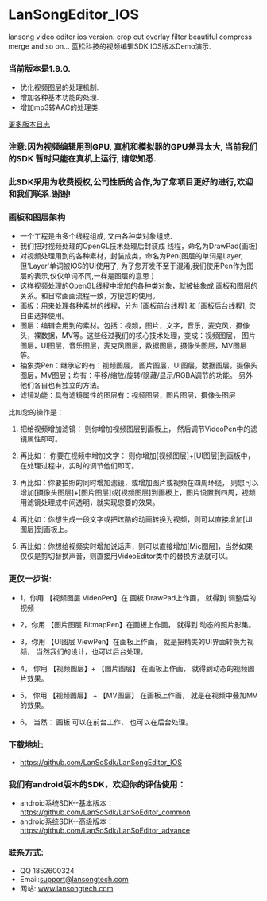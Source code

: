 # LanSongEditor_IOS
lansong  video  editor   ios version. crop cut overlay  filter beautiful compress merge and so on...
 蓝松科技的视频编辑SDK IOS版本Demo演示.
 
### 当前版本是1.9.0.
* 优化视频图层的处理机制.
* 增加各种基本功能的处理.
* 增加mp3转AAC的处理类.

[更多版本日志](https://github.com/LanSoSdk/LanSongEditor_IOS/blob/master/%E7%89%88%E6%9C%AC%E6%9B%B4%E6%96%B0%E8%AE%B0%E5%BD%95.md)


	
### 注意:因为视频编辑用到GPU, 真机和模拟器的GPU差异太大, 当前我们的SDK 暂时只能在真机上运行, 请您知悉.

### 此SDK采用为收费授权,公司性质的合作,为了您项目更好的进行,欢迎和我们联系.谢谢!

### 画板和图层架构
*   一个工程是由多个线程组成, 又由各种类对象组成. 
*   我们把对视频处理的OpenGL技术处理后封装成 线程，命名为DrawPad(画板)
*   对视频处理用到的各种素材，封装成类，命名为Pen(图层的单词是Layer, 但'Layer'单词被IOS的UI使用了, 为了您开发不至于混淆,我们使用Pen作为图层的表示,仅仅单词不同,一样是图层的意思.)
*   这样视频处理的OpenGL线程中增加的各种类对象，就被抽象成 画板和图层的关系。和日常画画流程一致，方便您的使用。
*   画板：用来处理各种素材的线程，分为 [画板前台线程] 和 [画板后台线程], 您自由选择使用。
*   图层：编辑会用到的素材。包括：视频，图片，文字，音乐，麦克风，摄像头，裸数据，MV等。这些经过我们的核心技术处理，变成：视频图层， 		图片图层，UI图层，音乐图层，麦克风图层，数据图层，摄像头图层，MV图层等。
*   抽象类Pen：继承它的有：视频图层， 图片图层，UI图层，数据图层，摄像头图层，MV图层；均有：平移/缩放/旋转/隐藏/显示/RGBA调节的功能。
		另外他们各自也有独立的方法。
*   滤镜功能：具有滤镜属性的图层有：视频图层，图片图层，摄像头图层


比如您的操作是：
1.	把给视频增加滤镜： 则你增加视频图层到画板上， 然后调节VideoPen中的滤镜属性即可。

2.	再比如： 你要在视频中增加文字： 则你增加[视频图层]+[UI图层]到画板中，在处理过程中，实时的调节他们即可。

3.	再比如：你要拍照的同时增加滤镜，或增加图片或视频在四周环绕， 则您可以增加[摄像头图层]+[图片图层]或[视频图层]到画板上，图片设置到四周，视频用滤镜处理成中间透明，就实现您要的效果。

4.	再比如：你想生成一段文字或把炫酷的动画转换为视频，则可以直接增加[UI图层]到画板上。

5.	再比如：你想给视频实时增加说话声，则可以直接增加[Mic图层]，当然如果仅仅是剪切替换声音，则直接用VideoEditor类中的替换方法就可以。

											


### 更仅一步说:
*	1，你用 【视频图层 VideoPen】在 画板 DrawPad上作画， 就得到 调整后的视频

* 2，你用  【图片图层 BitmapPen】在画板上作画， 就得到 动态的照片影集。

*	3，你用 【UI图层  ViewPen】在画板上作画， 就是把精美的UI界面转换为视频， 当然我们的设计，也可以后台处理。

* 4， 你用 【视频图层】+ 【图片图层】 在画板上作画， 就得到动态的视频图片效果。

* 5， 你用  【视频图层】 + 【MV图层】 在画板上作画， 就是在视频中叠加MV的效果。

* 6， 当然： 画板 可以在前台工作， 也可以在后台处理。



### 下载地址: 
*  https://github.com/LanSoSdk/LanSongEditor_IOS

### 我们有android版本的SDK，欢迎你的评估使用：
*	android系统SDK--基本版本：https://github.com/LanSoSdk/LanSoEditor_common
*	android系统SDK--高级版本：https://github.com/LanSoSdk/LanSoEditor_advance

### 联系方式:
*   QQ 1852600324 
*   Email:support@lansongtech.com
*   网站: www.lansongtech.com
